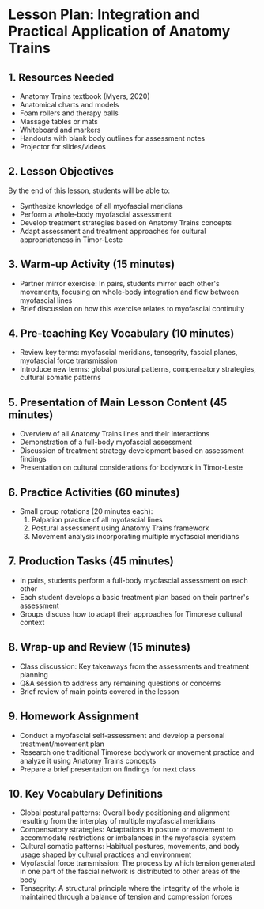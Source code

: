 # Lesson Plan: Integration and Practical Application of Anatomy Trains

## 1. Resources Needed

- Anatomy Trains textbook (Myers, 2020)
- Anatomical charts and models
- Foam rollers and therapy balls
- Massage tables or mats
- Whiteboard and markers
- Handouts with blank body outlines for assessment notes
- Projector for slides/videos

## 2. Lesson Objectives

By the end of this lesson, students will be able to:
- Synthesize knowledge of all myofascial meridians
- Perform a whole-body myofascial assessment
- Develop treatment strategies based on Anatomy Trains concepts
- Adapt assessment and treatment approaches for cultural appropriateness in Timor-Leste

## 3. Warm-up Activity (15 minutes)

- Partner mirror exercise: In pairs, students mirror each other's movements, focusing on whole-body integration and flow between myofascial lines
- Brief discussion on how this exercise relates to myofascial continuity

## 4. Pre-teaching Key Vocabulary (10 minutes)

- Review key terms: myofascial meridians, tensegrity, fascial planes, myofascial force transmission
- Introduce new terms: global postural patterns, compensatory strategies, cultural somatic patterns

## 5. Presentation of Main Lesson Content (45 minutes)

- Overview of all Anatomy Trains lines and their interactions
- Demonstration of a full-body myofascial assessment
- Discussion of treatment strategy development based on assessment findings
- Presentation on cultural considerations for bodywork in Timor-Leste

## 6. Practice Activities (60 minutes)

- Small group rotations (20 minutes each):
  1. Palpation practice of all myofascial lines
  2. Postural assessment using Anatomy Trains framework
  3. Movement analysis incorporating multiple myofascial meridians

## 7. Production Tasks (45 minutes)

- In pairs, students perform a full-body myofascial assessment on each other
- Each student develops a basic treatment plan based on their partner's assessment
- Groups discuss how to adapt their approaches for Timorese cultural context

## 8. Wrap-up and Review (15 minutes)

- Class discussion: Key takeaways from the assessments and treatment planning
- Q&A session to address any remaining questions or concerns
- Brief review of main points covered in the lesson

## 9. Homework Assignment

- Conduct a myofascial self-assessment and develop a personal treatment/movement plan
- Research one traditional Timorese bodywork or movement practice and analyze it using Anatomy Trains concepts
- Prepare a brief presentation on findings for next class

## 10. Key Vocabulary Definitions

- Global postural patterns: Overall body positioning and alignment resulting from the interplay of multiple myofascial meridians
- Compensatory strategies: Adaptations in posture or movement to accommodate restrictions or imbalances in the myofascial system
- Cultural somatic patterns: Habitual postures, movements, and body usage shaped by cultural practices and environment
- Myofascial force transmission: The process by which tension generated in one part of the fascial network is distributed to other areas of the body
- Tensegrity: A structural principle where the integrity of the whole is maintained through a balance of tension and compression forces